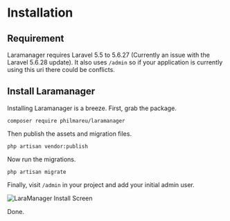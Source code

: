 # Installation

## Requirement

Laramanager requires Laravel 5.5 to 5.6.27 (Currently an issue with the Laravel 5.6.28 update). It also uses `/admin` so if your application is currently using this uri there could be conflicts.

## Install Laramanager

Installing Laramanager is a breeze. First, grab the package.

```console
composer require philmareu/laramanager
```

Then publish the assets and migration files.

```console
php artisan vendor:publish
```

Now run the migrations.

```console
php artisan migrate
```

Finally, visit `/admin` in your project and add your initial admin user.

![LaraManager Install Screen](/images/original/laramanager-install.jpg)

Done.
